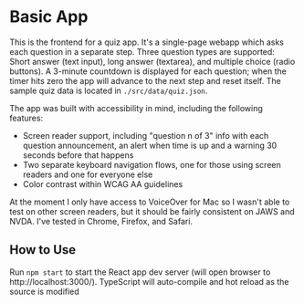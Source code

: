 # Basic App

This is the frontend for a quiz app. It's a single-page webapp which asks each question in a separate step. Three question types are supported: Short answer (text input), long answer (textarea), and multiple choice (radio buttons). A 3-minute countdown is displayed for each question; when the timer hits zero the app will advance to the next step and reset itself. The sample quiz data is located in `./src/data/quiz.json`.

The app was built with accessibility in mind, including the following features:

-   Screen reader support, including "question n of 3" info with each question announcement, an alert when time is up and a warning 30 seconds before that happens
-   Two separate keyboard navigation flows, one for those using screen readers and one for everyone else
-   Color contrast within WCAG AA guidelines

At the moment I only have access to VoiceOver for Mac so I wasn't able to test on other screen readers, but it should be fairly consistent on JAWS and NVDA. I've tested in Chrome, Firefox, and Safari.

## How to Use

Run `npm start` to start the React app dev server (will open browser to http://localhost:3000/). TypeScript will auto-compile and hot reload as the source is modified
